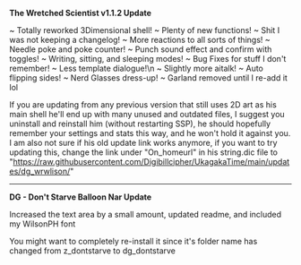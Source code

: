 **The Wretched Scientist v1.1.2 Update**

~ Totally reworked 3Dimensional shell!
~ Plenty of new functions!
~ Shit I was not keeping a changelog!
~ More reactions to all sorts of things!
~ Needle poke and poke counter!
~ Punch sound effect and confirm with toggles!
~ Writing, sitting, and sleeping modes!
~ Bug Fixes for stuff I don't remember!
~ Less template dialogue!\n
~ Slightly more aitalk!
~ Auto flipping sides!
~ Nerd Glasses dress-up!
~ Garland removed until I re-add it lol

If you are updating from any previous version that still uses 2D art as his main shell he'll end up with many unused and outdated files, I suggest you uninstall and reinstall him (without restarting SSP), he should hopefully remember your settings and stats this way, and he won't hold it against you.
I am also not sure if his old update link works anymore, if you want to try updating this, change the link under "On_homeurl" in his string.dic file to "https://raw.githubusercontent.com/Digibillcipher/UkagakaTime/main/updates/dg_wrwlison/"

------------------------------------------------------------

**DG - Don't Starve Balloon Nar Update**

Increased the text area by a small amount, updated readme, and included my WilsonPH font

You might want to completely re-install it since it's folder name has changed from z_dontstarve to dg_dontstarve
